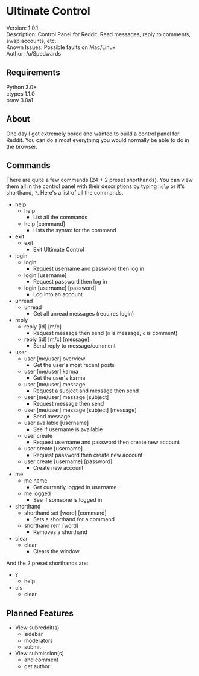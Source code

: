 # Ultimate Control
Version: 1.0.1  
Description: Control Panel for Reddit. Read messages, reply to comments, swap accounts, etc.  
Known Issues: Possible faults on Mac/Linux  
Author: /u/Spedwards

## Requirements
Python 3.0+  
ctypes 1.1.0  
praw 3.0a1

## About
One day I got extremely bored and wanted to build a control panel for Reddit. You can do almost everything you would normally be able to do in the browser.

## Commands
There are quite a few commands (24 + 2 preset shorthands). You can view them all in the control panel with their descriptions by typing `help` or it's shorthand, `?`. Here's a list of all the commands.

 - help
    - help
      - List all the commands
    - help [command]
      - Lists the syntax for the command
 - exit
    - exit
      - Exit Ultimate Control
 - login
    - login
      - Request username and password then log in
    - login [username]
      - Request password then log in
    - login [username] [password]
      - Log into an account
 - unread
    - unread
      - Get all unread messages (requires login)
 - reply
    - reply [id] [m/c]
      - Request message then send (`m` is message, `c` is comment)
    - reply [id] [m/c] [message]
      - Send reply to message/comment
 - user
    - user [me/user] overview
      - Get the user's most recent posts
    - user [me/user] karma
      - Get the user's karma
    - user [me/user] message
      - Request a subject and message then send
    - user [me/user] message [subject]
      - Request message then send
    - user [me/user] message [subject] [message]
      - Send message
    - user available [username]
      - See if username is available
    - user create
      - Request username and password then create new account
    - user create [username]
      - Request password then create new account
    - user create [username] [password]
      - Create new account
 - me
    - me name
      - Get currently logged in username
    - me logged
      - See if someone is logged in
 - shorthand
    - shorthand set [word] [command]
      - Sets a shorthand for a command
    - shorthand rem [word]
      - Removes a shorthand
 - clear
    - clear
      - Clears the window

And the 2 preset shorthands are:

 - ?
   - help
 - cls
   - clear

## Planned Features

 - View subreddit(s)
   - sidebar
   - moderators
   - submit
 - View submission(s)
   - and comment
   - get author
